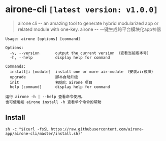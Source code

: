 # airone-cli `[latest version: v1.0.0]`

> airone cli -- an amazing tool to generate hybrid modularized app or related module with one-key. 
> airone -- 一键生成跨平台模块化app神器

```
Usage: airone [options] [command]

Options:
  -v, --version       output the current version （查看当前版本号）
  -h, --help          display help for command

Commands:
  install|i [module]  install one or more air-module （安装air模块）
  upgrade             脚本自动升级
  init                初始化 airone 项目
  help [command]      display help for command

运行 airone -h | --help 查看命令使用。
也可使用如 airone install -h 查看单个命令的帮助
```

## Install

```shell
sh -c "$(curl -fsSL https://raw.githubusercontent.com/airone-app/airone-cli/master/install.sh)"
```
